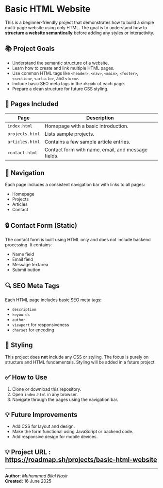 # Basic HTML Website

This is a beginner-friendly project that demonstrates how to build a simple multi-page website using only HTML. The goal is to understand how to **structure a website semantically** before adding any styles or interactivity.

## 📚 Project Goals

- Understand the semantic structure of a website.
- Learn how to create and link multiple HTML pages.
- Use common HTML tags like `<header>`, `<nav>`, `<main>`, `<footer>`, `<section>`, `<article>`, and `<form>`.
- Include basic SEO meta tags in the `<head>` of each page.
- Prepare a clean structure for future CSS styling.

## 📁 Pages Included

| Page         | Description                                  |
|--------------|----------------------------------------------|
| `index.html` | Homepage with a basic introduction.          |
| `projects.html` | Lists sample projects.                    |
| `articles.html` | Contains a few sample article entries.    |
| `contact.html` | Contact form with name, email, and message fields. |

## 🧭 Navigation

Each page includes a consistent navigation bar with links to all pages:
- Homepage
- Projects
- Articles
- Contact

## 🔒 Contact Form (Static)

The contact form is built using HTML only and does not include backend processing. It contains:
- Name field
- Email field
- Message textarea
- Submit button

## 🔍 SEO Meta Tags

Each HTML page includes basic SEO meta tags:
- `description`
- `keywords`
- `author`
- `viewport` for responsiveness
- `charset` for encoding

## 🚫 Styling

This project does **not** include any CSS or styling. The focus is purely on structure and HTML fundamentals. Styling will be added in a future project.

## ✅ How to Use

1. Clone or download this repository.
2. Open `index.html` in any browser.
3. Navigate through the pages using the navigation bar.

## 💡 Future Improvements

- Add CSS for layout and design.
- Make the form functional using JavaScript or backend code.
- Add responsive design for mobile devices.

## 💡 Project URL : https://roadmap.sh/projects/basic-html-website
---

**Author:** *Muhammad Bilal Nasir*  
**Created:** 16 June 2025
